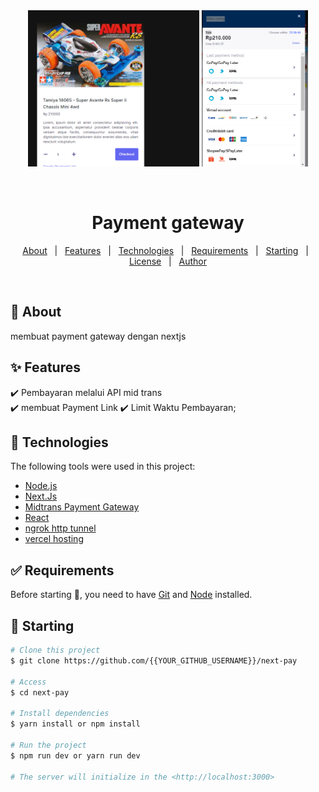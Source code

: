 <div align="center" id="top"> 
 <img src="./sample.png"  widh ="350" height="250"alt="Next Pay" />
 <img src="./sukses.png"  widh ="350" height="250"alt="Next Pay" />


  &#xa0;

  <!-- <a href="https://nextpay.netlify.app">Demo</a> -->
</div>

<h1 align="center"> Payment gateway</h1>



<!-- Status -->

<!-- <h4 align="center"> 
	🚧  Next Pay finish and success deploy
</h4> 

<hr> -->

<p align="center">
  <a href="#dart-about">About</a> &#xa0; | &#xa0; 
  <a href="#sparkles-features">Features</a> &#xa0; | &#xa0;
  <a href="#rocket-technologies">Technologies</a> &#xa0; | &#xa0;
  <a href="#white_check_mark-requirements">Requirements</a> &#xa0; | &#xa0;
  <a href="#checkered_flag-starting">Starting</a> &#xa0; | &#xa0;
  <a href="#memo-license">License</a> &#xa0; | &#xa0;
  <a href="https://github.com/{{YOUR_GITHUB_USERNAME}}" target="_blank">Author</a>
</p>

<br>

## :dart: About ##

membuat payment gateway dengan nextjs

## :sparkles: Features ##

:heavy_check_mark: Pembayaran melalui API mid trans \
:heavy_check_mark:  membuat  Payment Link 
:heavy_check_mark: Limit Waktu Pembayaran;

## :rocket: Technologies ##

The following tools were used in this project:

- [Node.js](https://nodejs.org/en)
- [Next.Js](https://nextjs.org/)
- [Midtrans Payment Gateway](https://midtrans.com/)
- [React](https://react.dev/)
- [ngrok http tunnel](https://ngrok.com/)
- [vercel hosting ](https://vercel.com/)
  

## :white_check_mark: Requirements ##

Before starting :checkered_flag:, you need to have [Git](https://git-scm.com) and [Node](https://nodejs.org/en/) installed.

## :checkered_flag: Starting ##

```bash
# Clone this project
$ git clone https://github.com/{{YOUR_GITHUB_USERNAME}}/next-pay

# Access
$ cd next-pay

# Install dependencies
$ yarn install or npm install

# Run the project
$ npm run dev or yarn run dev

# The server will initialize in the <http://localhost:3000>
